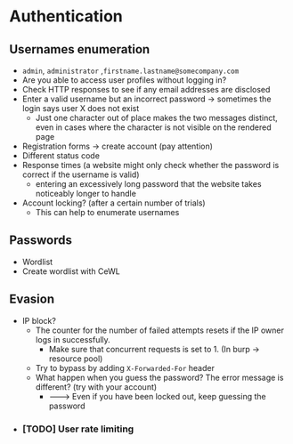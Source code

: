 # Authentication

## Usernames enumeration

* `admin`, `administrator` ,`firstname.lastname@somecompany.com`
* Are you able to access user profiles without logging in?
* Check HTTP responses to see if any email addresses are disclosed
* Enter a valid username but an incorrect password -> sometimes the login says user X does not exist
  * Just one character out of place makes the two messages distinct, even in cases where the character is not visible on the rendered page
* Registration forms -> create account (pay attention)
* Different status code
* Response times (a website might only check whether the password is correct if the username is valid)
  * entering an excessively long password that the website takes noticeably longer to handle
* Account locking? (after a certain number of trials)
  * This can help to enumerate usernames

## Passwords

* Wordlist
* Create wordlist with CeWL

## Evasion

* IP block?
  * The counter for the number of failed attempts resets if the IP owner logs in successfully.
    * Make sure that concurrent requests is set to 1. (In burp -> resource pool)
  * Try to bypass by adding `X-Forwarded-For` header
  * What happen when you guess the password? The error message is different? (try with your account)
    * \---> Even if you have been locked out, keep guessing the password
* ### \[TODO] User rate limiting
